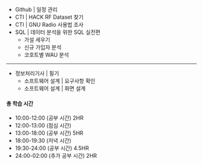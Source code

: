 - Github | 일정 관리
- CTI | HACK RF Dataset 찾기
- CTI | GNU Radio 사용법 조사
- SQL | 데이터 분석을 위한 SQL 실전편
  - 가설 세우기
  - 신규 가입자 분석
  - 코호트별 WAU 분석
---
- 정보처리기사 | 필기
  - 소프트웨어 설계 | 요구사항 확인
  - 소프트웨어 설계 | 화면 설계  

#### 총 학습 시간
* 10:00-12:00 (공부 시간) 2HR
* 12:00-13:00 (점심 시간) 
* 13:00-18:00 (공부 시간) 5HR
* 18:00-19:30 (저녁 시간) 
* 19:30-24:00 (공부 시간) 4.5HR
* 24:00-02:00 (추가 공부 시간) 2HR
